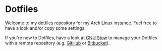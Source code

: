 # Dotfiles

Welcome to my [dotfiles](https://wiki.archlinux.org/title/Dotfiles) repository for my [Arch Linux](https://archlinux.org/) instance. Feel free to have a look and/or copy some settings.

If you're new to Dotfiles, have a look at [GNU Stow](https://www.gnu.org/software/stow/) to manage your Dotfiles with a remote repository (e.g. [GitHub](https://github.com/) or [Bitbucket](https://bitbucket.org)).
